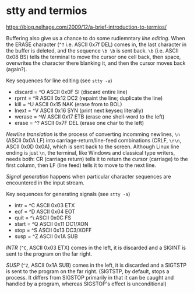# stty and termios

https://blog.nelhage.com/2009/12/a-brief-introduction-to-termios/

Buffering also give us a chance to do some rudiemntary *line editing*. When the ERASE character (`^?` i.e. ASCII 0x7f DEL) comes in, the last character in the buffer is deleted, and the sequence `\b \b` is sent back. `\b` (i.e. ASCII 0x08 BS) tells the terminal to move the cursor one cell back, then space, overwrites the character there blanking it, and then the cursor moves back (again?).

Key sequences for line editing (see `stty -a`)
- discard = ^O   ASCII 0x0F SI  (discard entire line)
- rprnt   = ^R   ASCII 0x12 DC2 (repaint the line; duplicate the line)
- kill    = ^U   ASCII 0x15 NAK (erase from to BOL)
- lnext   = ^V   ASCII 0x16 SYN (print next keyseq literally)
- werase  = ^W   ASCII 0x17 ETB (erase one shell-word to the left)
- erase   = ^?   ASCII 0x7F DEL (erase one char to the left)

*Newline translation* is the process of converting incomming newlines, `\n` (ASCII 0x0A LF) into carriage-return/line-feed combinations (CRLF, `\r\n`, ASCII 0x0D 0x0A), which is sent back to the screen. Although Linux line ending is just `\n`, the terminal, like Windows and classical type writers, needs both: CR (carriage return) tells it to return the cursor (carriage) to the first column, then LF (line feed) tells it to move to the next line.

*Signal generation* happens when particular character sequences are encountered in the input stream.

Key sequences for generating signals (see `stty -a`)
- intr  = ^C   ASCII 0x03 ETX
- eof   = ^D   ASCII 0x04 EOT
- quit  = ^\   ASCII 0x0C FS
- start = ^Q   ASCII 0x11 DC1/XON
- stop  = ^S   ASCII 0x13 DC3/XOFF
- susp  = ^Z   ASCII 0x1A SUB

*INTR* (`^C`, ASCII 0x03 ETX) comes in the left, it is discarded and a SIGINT is sent to the program on the far right. 

*SUSP* (`^Z`, ASCII 0x1A SUB) comes in the left, it is discarded and a SIGTSTP is sent to the program on the far right. (SIGTSTP, by default, stops a process. It differs from SIGSTOP primarily in that it can be caught and handled by a program, whereas SIGSTOP's effect is unconditional)

